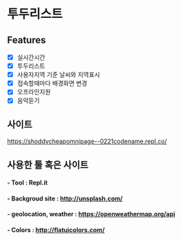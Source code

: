 # 투두리스트

## Features

- [x] 실시간시간
- [x] 투두리스트
- [x] 사용자지역 기준 날씨와 지역표시
- [x] 접속할때마다 배경화면 변경
- [x] 오프라인지원
- [x] 음악듣기

## 사이트
https://shoddycheapomnipage--0221codename.repl.co/

## 사용한 툴 혹은 사이트

#### - Tool : Repl.it
#### - Backgroud site : http://unsplash.com/
#### - geolocation, weather : https://openweathermap.org/api
#### - Colors : http://flatuicolors.com/
